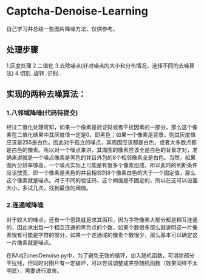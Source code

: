 # Captcha-Denoise-Learning
自己学习并总结一些图片降噪方法，仅供参考。

## 处理步骤
1.灰度处理
2.二值化
3.去除噪点(针对噪点的大小和分布情况，选择不同的去噪算法)
4.切割..旋转..识别..

## 实现的两种去噪算法：

### 1.八邻域降噪(代码待提交)
经过二值化处理可知，如果一个像素是验证码或者干扰因素的一部分，那么这个像素在二值化结果中其灰度值一定是0，即黑色；如果一个像素是背景，则其灰度值应该是255是白色。因此对于孤立的噪点，其周围应该都是白色，或者大多数点都是白色的像素。所以对一个噪点来讲，其周围的像素应该全是白色的背景才对，准确来讲就是一个噪点像素是黑色的并且外包的8个相邻像素全是白色。当然，如果图片分辨率够高，一个噪点实际上可能是有很多个像素组成，所以此时的判断条件应该放宽，即一个像素是黑色的并且相邻的8个像素白色的大于一个固定值，那么这个像素就是噪点。对于不同的验证码，这个阀值是不固定的，所以在这可以设置大小，多试几次，找到最佳的阀值。

### 2.连通域降噪
对于较大的噪点，还有一个思路就是求其面积，因为字符像素大部分都是相互连通的，因此求出每一个相互连通的黑色点的个数，如果个数很多那么就说明这一片像素很有可能是字符的部分，如果一个连通域的像素个数很少，那么基本可以确定这一片像素就是噪点。



在8AdjZonesDenoise.py中，为了避免无效的循环，加入随机函数，可消除部分干扰线，但同时对图片有一定破坏，可以尝试调整成夹杂随机函数（效果同样不太明显），需要进行取舍。